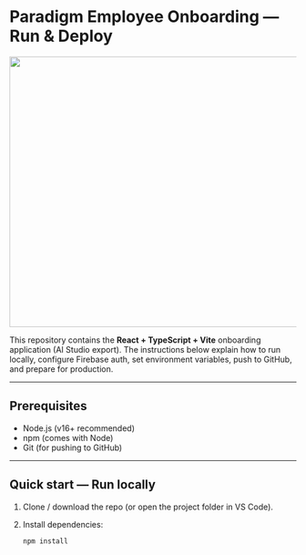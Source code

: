 # Paradigm Employee Onboarding — Run & Deploy

<div align="center">
<img width="1200" height="475" alt="GHBanner" src="https://github.com/user-attachments/assets/0aa67016-6eaf-458a-adb2-6e31a0763ed6" />
</div>

This repository contains the **React + TypeScript + Vite** onboarding application (AI Studio export). The instructions below explain how to run locally, configure Firebase auth, set environment variables, push to GitHub, and prepare for production.

---

## Prerequisites

- Node.js (v16+ recommended)
- npm (comes with Node)
- Git (for pushing to GitHub)

---

## Quick start — Run locally

1. Clone / download the repo (or open the project folder in VS Code).

2. Install dependencies:
   ```bash
   npm install
